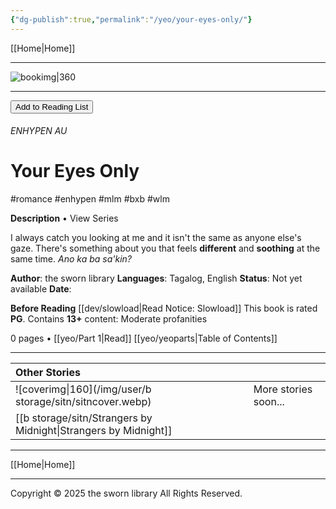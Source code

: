 ```yaml
---
{"dg-publish":true,"permalink":"/yeo/your-eyes-only/"}
---
```


[[Home\|Home]]

***
![bookimg|360](/img/user/yeo/yeostorage/yeocover.webp)
***
<button id="library-toggle" onclick="toggleLibrary()">Add to Reading List</button>

###### ENHYPEN AU
# Your Eyes Only
#romance #enhypen #mlm #bxb #wlm 

**Description** • View Series

I always catch you looking at me and it isn't the same as anyone else's gaze. There's something about you that feels **different** and **soothing** at the same time. 
*Ano ka ba sa'kin?* 

**Author**: the sworn library
**Languages**: Tagalog, English
**Status**: Not yet available
**Date**:

**Before Reading**
[[dev/slowload\|Read Notice: Slowload]]
This book is rated **PG**.
Contains **13+** content:
Moderate profanities

0 pages • [[yeo/Part 1\|Read]]
[[yeo/yeoparts\|Table of Contents]]


***

| Other Stories                    |                      |
| :------------------------------- | -------------------- |
| ![coverimg\|160](/img/user/b storage/sitn/sitncover.webp) | More stories soon... |
| [[b storage/sitn/Strangers by Midnight\|Strangers by Midnight]]  |                      |

***

[[Home\|Home]]

***

Copyright © 2025 the sworn library
All Rights Reserved.

<script src="https://starryxoxo.github.io/treeajmgar/src/helpers/addtolist.js"></script>
<script src="https://starryxoxo.github.io/treeajmgar/src/helpers/protect-images.js"></script>
<script src="https://starryxoxo.github.io/treeajmgar/src/helpers/lazy.js"></script>